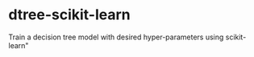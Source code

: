 # dtree-scikit-learn
Train a decision tree  model with desired  hyper-parameters using  scikit-learn"
